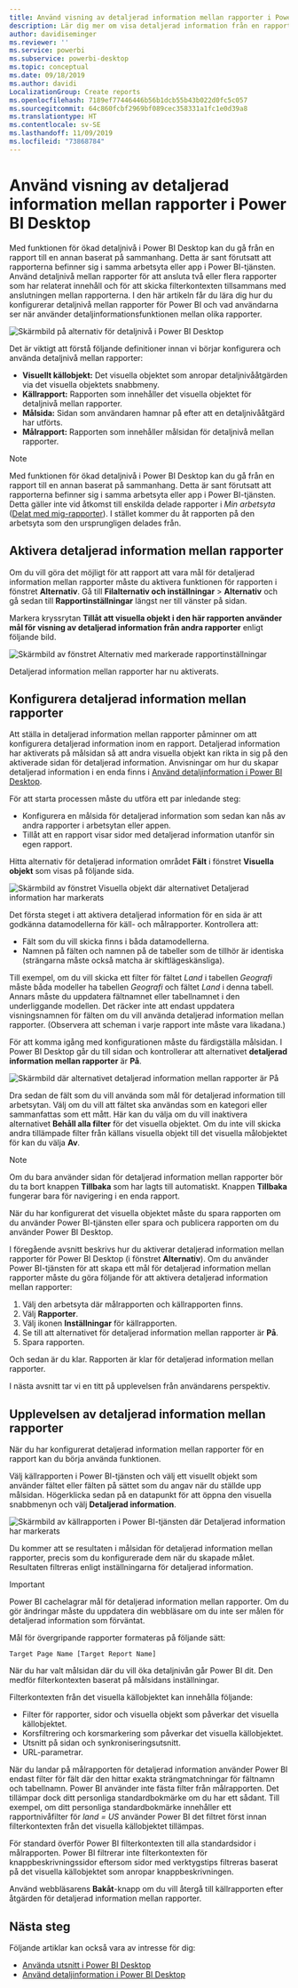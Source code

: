 ```yaml
---
title: Använd visning av detaljerad information mellan rapporter i Power BI Desktop
description: Lär dig mer om visa detaljerad information från en rapport till en annan i Power BI Desktop
author: davidiseminger
ms.reviewer: ''
ms.service: powerbi
ms.subservice: powerbi-desktop
ms.topic: conceptual
ms.date: 09/18/2019
ms.author: davidi
LocalizationGroup: Create reports
ms.openlocfilehash: 7189ef77446446b56b1dcb55b43b022d0fc5c057
ms.sourcegitcommit: 64c860fcbf2969bf089cec358331a1fc1e0d39a8
ms.translationtype: HT
ms.contentlocale: sv-SE
ms.lasthandoff: 11/09/2019
ms.locfileid: "73868784"
---
```

# <a name="use-cross-report-drillthrough-in-power-bi-desktop"></a>Använd visning av detaljerad information mellan rapporter i Power BI Desktop

Med funktionen för ökad detaljnivå i Power BI Desktop kan du gå från en rapport till en annan baserat på sammanhang. Detta är sant förutsatt att rapporterna befinner sig i samma arbetsyta eller app i Power BI-tjänsten. Använd detaljnivå mellan rapporter för att ansluta två eller flera rapporter som har relaterat innehåll och för att skicka filterkontexten tillsammans med anslutningen mellan rapporterna. I den här artikeln får du lära dig hur du konfigurerar detaljnivå mellan rapporter för Power BI och vad användarna ser när använder detaljinformationsfunktionen mellan olika rapporter.

![Skärmbild på alternativ för detaljnivå i Power BI Desktop](media/desktop-cross-report-drill-through/cross-report-drill-through-01.png)

Det är viktigt att förstå följande definitioner innan vi börjar konfigurera och använda detaljnivå mellan rapporter:

* **Visuellt källobjekt:** Det visuella objektet som anropar detaljnivååtgärden via det visuella objektets snabbmeny.
* **Källrapport:** Rapporten som innehåller det visuella objektet för detaljnivå mellan rapporter.
* **Målsida:** Sidan som användaren hamnar på efter att en detaljnivååtgärd har utförts.
* **Målrapport:** Rapporten som innehåller målsidan för detaljnivå mellan rapporter.


> [!NOTE]
> Med funktionen för ökad detaljnivå i Power BI Desktop kan du gå från en rapport till en annan baserat på sammanhang. Detta är sant förutsatt att rapporterna befinner sig i samma arbetsyta eller app i Power BI-tjänsten. Detta gäller inte vid åtkomst till enskilda delade rapporter i *Min arbetsyta* ([Delat med mig-rapporter](service-share-dashboards.md#share-a-dashboard-or-report)). I stället kommer du åt rapporten på den arbetsyta som den ursprungligen delades från.


## <a name="enable-cross-report-drillthrough"></a>Aktivera detaljerad information mellan rapporter

Om du vill göra det möjligt för att rapport att vara mål för detaljerad information mellan rapporter måste du aktivera funktionen för rapporten i fönstret **Alternativ**. Gå till **Filalternativ och inställningar** > **Alternativ** och gå sedan till **Rapportinställningar** längst ner till vänster på sidan.

Markera kryssrytan **Tillåt att visuella objekt i den här rapporten använder mål för visning av detaljerad information från andra rapporter** enligt följande bild.

![Skärmbild av fönstret Alternativ med markerade rapportinställningar](media/desktop-cross-report-drill-through/cross-report-drill-through-02.png)

Detaljerad information mellan rapporter har nu aktiverats.

## <a name="set-up-cross-report-drillthrough"></a>Konfigurera detaljerad information mellan rapporter

Att ställa in detaljerad information mellan rapporter påminner om att konfigurera detaljerad information inom en rapport. Detaljerad information har aktiverats på målsidan så att andra visuella objekt kan rikta in sig på den aktiverade sidan för detaljerad information. Anvisningar om hur du skapar detaljerad information i en enda finns i [Använd detaljinformation i Power BI Desktop](desktop-drillthrough.md).

För att starta processen måste du utföra ett par inledande steg:

* Konfigurera en målsida för detaljerad information som sedan kan nås av andra rapporter i arbetsytan eller appen.
* Tillåt att en rapport visar sidor med detaljerad information utanför sin egen rapport.

Hitta alternativ för detaljerad information området **Fält** i fönstret **Visuella objekt** som visas på följande sida.

![Skärmbild av fönstret Visuella objekt där alternativet Detaljerad information har markerats](media/desktop-cross-report-drill-through/cross-report-drill-through-03.png)

Det första steget i att aktivera detaljerad information för en sida är att godkänna datamodellerna för käll- och målrapporter. Kontrollera att: 

* Fält som du vill skicka finns i båda datamodellerna.
* Namnen på fälten och namnen på de tabeller som de tillhör är identiska (strängarna måste också matcha är skiftlägeskänsliga).

Till exempel, om du vill skicka ett filter för fältet *Land* i tabellen *Geografi* måste båda modeller ha tabellen *Geografi* och fältet *Land* i denna tabell. Annars måste du uppdatera fältnamnet eller tabellnamnet i den underliggande modellen. Det räcker inte att endast uppdatera visningsnamnen för fälten om du vill använda detaljerad information mellan rapporter. (Observera att scheman i varje rapport inte måste vara likadana.)

För att komma igång med konfigurationen måste du färdigställa målsidan. I Power BI Desktop går du till sidan och kontrollerar att alternativet **detaljerad information mellan rapporter** är **På**. 

![Skärmbild där alternativet detaljerad information mellan rapporter är På](media/desktop-cross-report-drill-through/cross-report-drill-through-03.png)

Dra sedan de fält som du vill använda som mål för detaljerad information till arbetsytan. Välj om du vill att fältet ska användas som en kategori eller sammanfattas som ett mått. Här kan du välja om du vill inaktivera alternativet **Behåll alla filter** för det visuella objektet. Om du inte vill skicka andra tillämpade filter från källans visuella objekt till det visuella målobjektet för kan du välja **Av**.

> [!NOTE]
> Om du bara använder sidan för detaljerad information mellan rapporter bör du ta bort knappen **Tillbaka** som har lagts till automatiskt. Knappen **Tillbaka** fungerar bara för navigering i en enda rapport. 

När du har konfigurerat det visuella objektet måste du spara rapporten om du använder Power BI-tjänsten eller spara och publicera rapporten om du använder Power BI Desktop.

I föregående avsnitt beskrivs hur du aktiverar detaljerad information mellan rapporter för Power BI Desktop (i fönstret **Alternativ**). Om du använder Power BI-tjänsten för att skapa ett mål för detaljerad information mellan rapporter måste du göra följande för att aktivera detaljerad information mellan rapporter: 

1. Välj den arbetsyta där målrapporten och källrapporten finns.
2. Välj **Rapporter**.
3. Välj ikonen **Inställningar** för källrapporten.
4. Se till att alternativet för detaljerad information mellan rapporter är **På**.
5. Spara rapporten.

Och sedan är du klar. Rapporten är klar för detaljerad information mellan rapporter. 

I nästa avsnitt tar vi en titt på upplevelsen från användarens perspektiv.

## <a name="cross-report-drillthrough-experience"></a>Upplevelsen av detaljerad information mellan rapporter

När du har konfigurerat detaljerad information mellan rapporter för en rapport kan du börja använda funktionen.

Välj källrapporten i Power BI-tjänsten och välj ett visuellt objekt som använder fältet eller fälten på sättet som du angav när du ställde upp målsidan. Högerklicka sedan på en datapunkt för att öppna den visuella snabbmenyn och välj **Detaljerad information**.

![Skärmbild av källrapporten i Power BI-tjänsten där Detaljerad information har markerats](media/desktop-cross-report-drill-through/cross-report-drill-through-01.png)

Du kommer att se resultaten i målsidan för detaljerad information mellan rapporter, precis som du konfigurerade dem när du skapade målet. Resultaten filtreras enligt inställningarna för detaljerad information.

> [!IMPORTANT]
> Power BI cachelagrar mål för detaljerad information mellan rapporter. Om du gör ändringar måste du uppdatera din webbläsare om du inte ser målen för detaljerad information som förväntat. 

Mål för övergripande rapporter formateras på följande sätt: 

`Target Page Name [Target Report Name]`

När du har valt målsidan där du vill öka detaljnivån går Power BI dit. Den medför filterkontexten baserat på målsidans inställningar. 

Filterkontexten från det visuella källobjektet kan innehålla följande: 

* Filter för rapporter, sidor och visuella objekt som påverkar det visuella källobjektet. 
* Korsfiltrering och korsmarkering som påverkar det visuella källobjektet. 
* Utsnitt på sidan och synkroniseringsutsnitt.
* URL-parametrar.

När du landar på målrapporten för detaljerad information använder Power BI endast filter för fält där den hittar exakta strängmatchningar för fältnamn och tabellnamn. Power BI använder inte fästa filter från målrapporten. Det tillämpar dock ditt personliga standardbokmärke om du har ett sådant. Till exempel, om ditt personliga standardbokmärke innehåller ett rapportnivåfilter för *land = US* använder Power BI det filtret först innan filterkontexten från det visuella källobjektet tillämpas. 

För standard överför Power BI filterkontexten till alla standardsidor i målrapporten. Power BI filtrerar inte filterkontexten för knappbeskrivningssidor eftersom sidor med verktygstips filtreras baserat på det visuella källobjektet som anropar knappbeskrivningen.

Använd webbläsarens **Bakåt**-knapp om du vill återgå till källrapporten efter åtgärden för detaljerad information mellan rapporter. 

## <a name="next-steps"></a>Nästa steg

Följande artiklar kan också vara av intresse för dig:

* [Använda utsnitt i Power BI Desktop](visuals/power-bi-visualization-slicers.md)
* [Använd detaljinformation i Power BI Desktop](desktop-drillthrough.md)

